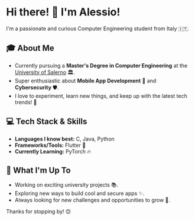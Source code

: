 # **Hi there\! 👋 I'm Alessio\!**

I'm a passionate and curious Computer Engineering student from Italy 🇮🇹.

## **🎓 About Me**

- Currently pursuing a **Master's Degree in Computer Engineering** at the [University of Salerno](https://www.unisa.it/) 🏛️.
- Super enthusiastic about **Mobile App Development** 📱 and **Cybersecurity** 🛡️.
- I love to experiment, learn new things, and keep up with the latest tech trends\! 🚀

## **💻 Tech Stack & Skills**

- **Languages I know best:** C, Java, Python
- **Frameworks/Tools:** Flutter 💙
- **Currently Learning:** PyTorch 🔥

## **🌱 What I'm Up To**

- Working on exciting university projects 📚.
- Exploring new ways to build cool and secure apps ✨.
- Always looking for new challenges and opportunities to grow 🌱.

Thanks for stopping by\! 😊
